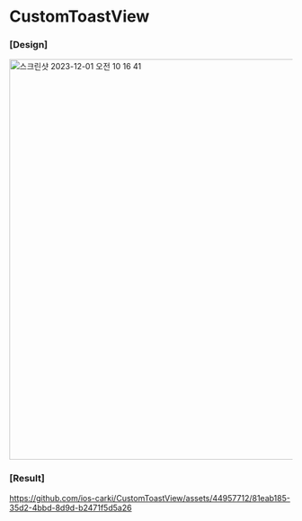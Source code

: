 # CustomToastView

### [Design]
<img width="712" alt="스크린샷 2023-12-01 오전 10 16 41" src="https://github.com/ios-carki/CustomToastView/assets/44957712/af85a03c-0b31-4eea-9fca-6a25aa1aa8eb">


### [Result]

https://github.com/ios-carki/CustomToastView/assets/44957712/81eab185-35d2-4bbd-8d9d-b2471f5d5a26

